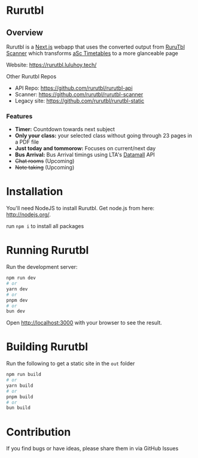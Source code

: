 # Rurutbl 
## Overview
Rurutbl is a [Next.js](https://nextjs.org/) webapp that uses the converted output from [RuruTbl Scanner](https://github.com/rurutbl/rurutbl-scanner)  which transforms [aSc Timetables](https://www.asctimetables.com/) to a more glanceable page

Website: https://rurutbl.luluhoy.tech/

Other Rurutbl Repos
* API Repo: https://github.com/rurutbl/rurutbl-api
* Scanner: https://github.com/rurutbl/rurutbl-scanner
* Legacy site: https://github.com/rurutbl/rurutbl-static

### Features
* **Timer:** Countdown towards next subject
* **Only your class:** your selected class without going through 23 pages in a PDF file
* **Just today and tommorow:** Focuses on current/next day
* **Bus Arrival:** Bus Arrival timings using LTA's [Datamall](https://datamall.lta.gov.sg/) API
* ~~Chat rooms~~ (Upcoming)
* ~~Note taking~~ (Upcoming)


# Installation

You'll need NodeJS to install Rurutbl.  Get node.js from here: http://nodejs.org/.

run `npm i` to install all packages

# Running Rurutbl

Run the development server:

```bash
npm run dev
# or
yarn dev
# or
pnpm dev
# or
bun dev
```

Open [http://localhost:3000](http://localhost:3000) with your browser to see the result.

# Building Rurutbl

Run the following to get a static site in the  `out` folder

```bash
npm run build
# or
yarn build
# or
pnpm build
# or
bun build
```

# Contribution
If you find bugs or have ideas, please share them in via GitHub Issues